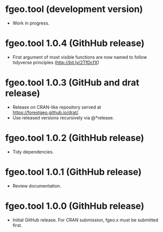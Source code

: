 # fgeo.tool (development version)

* Work in progress.

# fgeo.tool 1.0.4 (GithHub release)

* First argument of most visible functions are now named to follow tidyverse principles (<http://bit.ly/2TfDcfX>)

# fgeo.tool 1.0.3 (GitHub and drat release)

* Release on CRAN-like repository served at <https://forestgeo.github.io/drat/>.
* Use released versions recursively via @*release.

# fgeo.tool 1.0.2 (GithHub release)

* Tidy dependencies.

# fgeo.tool 1.0.1 (GithHub release)

* Review documentation.

# fgeo.tool 1.0.0 (GithHub release)

* Initial GitHub release. For CRAN submission, fgeo.x must be submitted first.
